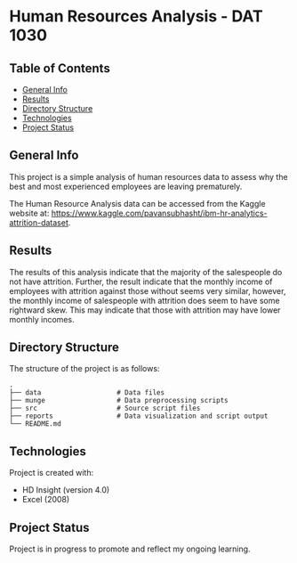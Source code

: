 # Human Resources Analysis - DAT 1030

## Table of Contents
* [General Info](#general-info)
* [Results](#results)
* [Directory Structure](#directory-structure)
* [Technologies](#technologies)
* [Project Status](#project-status)

## General Info
This project is a simple analysis of human resources data to assess why the best and most experienced employees are leaving prematurely. 

The Human Resource Analysis data can be accessed from the Kaggle website at: https://www.kaggle.com/pavansubhasht/ibm-hr-analytics-attrition-dataset.

## Results
The results of this analysis indicate that the majority of the salespeople do not have attrition. Further, the result indicate that the monthly income of employees with attrition against those without seems very similar, however, the monthly income of salespeople with attrition does seem to have some rightward skew. This may indicate that those with attrition may have lower monthly incomes.

## Directory Structure
The structure of the project is as follows: 
```
.
├── data                   # Data files 
├── munge                  # Data preprocessing scripts 
├── src                    # Source script files
├── reports                # Data visualization and script output
└── README.md
```

## Technologies
Project is created with:
* HD Insight (version 4.0)
* Excel (2008)

## Project Status
Project is in progress to promote and reflect my ongoing learning. 



